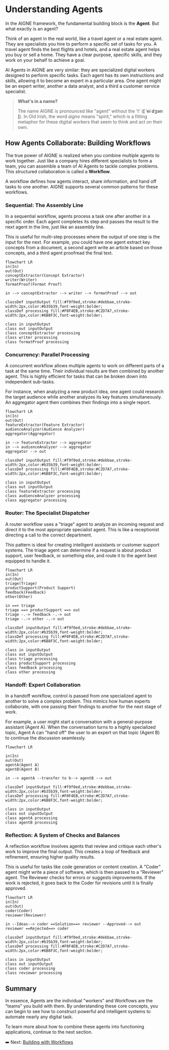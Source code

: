 # Understanding Agents

In the AIGNE framework, the fundamental building block is the **Agent**. But what exactly is an agent?

Think of an agent in the real world, like a travel agent or a real estate agent. They are specialists you hire to perform a specific set of tasks for you. A travel agent finds the best flights and hotels, and a real estate agent helps you buy or sell a home. They have a clear purpose, specific skills, and they work on your behalf to achieve a goal.

AI Agents in AIGNE are very similar: they are specialized digital workers designed to perform specific tasks. Each agent has its own instructions and skills, allowing it to become an expert in a particular area. One agent might be an expert writer, another a data analyst, and a third a customer service specialist.

> **What's in a name?**
>
> The name AIGNE is pronounced like "agent" without the 't' (**[ ˈei dʒən ]**). In Old Irish, the word *aigne* means "spirit," which is a fitting metaphor for these digital workers that seem to think and act on their own.

## How Agents Collaborate: Building Workflows

The true power of AIGNE is realized when you combine multiple agents to work together. Just like a company hires different specialists to form a team, you can assemble a team of AI Agents to tackle complex problems. This structured collaboration is called a **Workflow**.

A workflow defines how agents interact, share information, and hand off tasks to one another. AIGNE supports several common patterns for these workflows.

### Sequential: The Assembly Line

In a sequential workflow, agents process a task one after another in a specific order. Each agent completes its step and passes the result to the next agent in the line, just like an assembly line.

This is useful for multi-step processes where the output of one step is the input for the next. For example, you could have one agent extract key concepts from a document, a second agent write an article based on those concepts, and a third agent proofread the final text.

```mermaid
flowchart LR
in(In)
out(Out)
conceptExtractor(Concept Extractor)
writer(Writer)
formatProof(Format Proof)

in --> conceptExtractor --> writer --> formatProof --> out

classDef inputOutput fill:#f9f0ed,stroke:#debbae,stroke-width:2px,color:#b35b39,font-weight:bolder;
classDef processing fill:#F0F4EB,stroke:#C2D7A7,stroke-width:2px,color:#6B8F3C,font-weight:bolder;

class in inputOutput
class out inputOutput
class conceptExtractor processing
class writer processing
class formatProof processing
```

### Concurrency: Parallel Processing

A concurrent workflow allows multiple agents to work on different parts of a task at the same time. Their individual results are then combined by another agent. This is highly efficient for tasks that can be broken down into independent sub-tasks.

For instance, when analyzing a new product idea, one agent could research the target audience while another analyzes its key features simultaneously. An aggregator agent then combines their findings into a single report.

```mermaid
flowchart LR
in(In)
out(Out)
featureExtractor(Feature Extractor)
audienceAnalyzer(Audience Analyzer)
aggregator(Aggregator)

in --> featureExtractor --> aggregator
in --> audienceAnalyzer --> aggregator
aggregator --> out

classDef inputOutput fill:#f9f0ed,stroke:#debbae,stroke-width:2px,color:#b35b39,font-weight:bolder;
classDef processing fill:#F0F4EB,stroke:#C2D7A7,stroke-width:2px,color:#6B8F3C,font-weight:bolder;

class in inputOutput
class out inputOutput
class featureExtractor processing
class audienceAnalyzer processing
class aggregator processing
```

### Router: The Specialist Dispatcher

A router workflow uses a "triage" agent to analyze an incoming request and direct it to the most appropriate specialist agent. This is like a receptionist directing a call to the correct department.

This pattern is ideal for creating intelligent assistants or customer support systems. The triage agent can determine if a request is about product support, user feedback, or something else, and route it to the agent best equipped to handle it.

```mermaid
flowchart LR
in(In)
out(Out)
triage(Triage)
productSupport(Product Support)
feedback(Feedback)
other(Other)

in ==> triage
triage ==> productSupport ==> out
triage -.-> feedback -.-> out
triage -.-> other -.-> out

classDef inputOutput fill:#f9f0ed,stroke:#debbae,stroke-width:2px,color:#b35b39,font-weight:bolder;
classDef processing fill:#F0F4EB,stroke:#C2D7A7,stroke-width:2px,color:#6B8F3C,font-weight:bolder;

class in inputOutput
class out inputOutput
class triage processing
class productSupport processing
class feedback processing
class other processing
```

### Handoff: Expert Collaboration

In a handoff workflow, control is passed from one specialized agent to another to solve a complex problem. This mimics how human experts collaborate, with one passing their findings to another for the next stage of work.

For example, a user might start a conversation with a general-purpose assistant (Agent A). When the conversation turns to a highly specialized topic, Agent A can "hand off" the user to an expert on that topic (Agent B) to continue the discussion seamlessly.

```mermaid
flowchart LR

in(In)
out(Out)
agentA(Agent A)
agentB(Agent B)

in --> agentA --transfer to b--> agentB --> out

classDef inputOutput fill:#f9f0ed,stroke:#debbae,stroke-width:2px,color:#b35b39,font-weight:bolder;
classDef processing fill:#F0F4EB,stroke:#C2D7A7,stroke-width:2px,color:#6B8F3C,font-weight:bolder;

class in inputOutput
class out inputOutput
class agentA processing
class agentB processing
```

### Reflection: A System of Checks and Balances

A reflection workflow involves agents that review and critique each other's work to improve the final output. This creates a loop of feedback and refinement, ensuring higher quality results.

This is useful for tasks like code generation or content creation. A "Coder" agent might write a piece of software, which is then passed to a "Reviewer" agent. The Reviewer checks for errors or suggests improvements. If the work is rejected, it goes back to the Coder for revisions until it is finally approved.

```mermaid
flowchart LR
in(In)
out(Out)
coder(Coder)
reviewer(Reviewer)

in --Ideas--> coder ==Solution==> reviewer --Approved--> out
reviewer ==Rejected==> coder

classDef inputOutput fill:#f9f0ed,stroke:#debbae,stroke-width:2px,color:#b35b39,font-weight:bolder;
classDef processing fill:#F0F4EB,stroke:#C2D7A7,stroke-width:2px,color:#6B8F3C,font-weight:bolder;

class in inputOutput
class out inputOutput
class coder processing
class reviewer processing
```

## Summary

In essence, Agents are the individual "workers" and Workflows are the "teams" you build with them. By understanding these core concepts, you can begin to see how to construct powerful and intelligent systems to automate nearly any digital task.

To learn more about how to combine these agents into functioning applications, continue to the next section.

➡️ Next: [Building with Workflows](./user-guide-building-with-workflows.md)